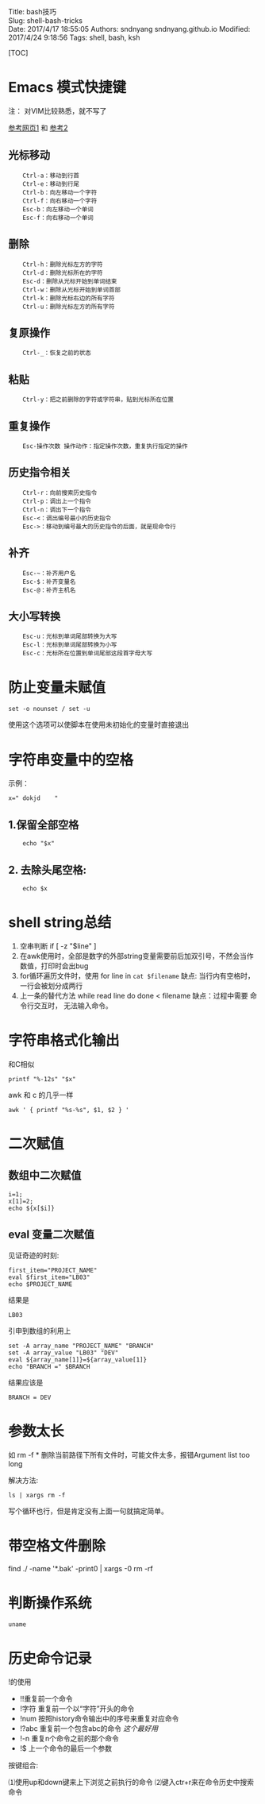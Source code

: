 Title: bash技巧  
Slug: shell-bash-tricks    
Date: 2017/4/17 18:55:05
Authors: sndnyang sndnyang.github.io
Modified: 2017/4/24 9:18:56
Tags: shell, bash, ksh  

[TOC]

# Emacs 模式快捷键

注： 对VIM比较熟悉，就不写了

[参考网页1](http://www.xuexixinde.com/xitong/62.html) 和 [参考2](http://www.linuxde.net/2011/11/1877.html)

## 光标移动

        Ctrl-a：移动到行首
        Ctrl-e：移动到行尾
        Ctrl-b：向左移动一个字符
        Ctrl-f：向右移动一个字符
        Esc-b：向左移动一个单词
        Esc-f：向右移动一个单词

## 删除
        Ctrl-h：删除光标左方的字符
        Ctrl-d：删除光标所在的字符
        Esc-d：删除从光标开始到单词结束
        Ctrl-w：删除从光标开始到单词首部
        Ctrl-k：删除光标右边的所有字符
        Ctrl-u：删除光标左方的所有字符

## 复原操作
        Ctrl-_：恢复之前的状态

## 粘贴
        Ctrl-y：把之前删除的字符或字符串，贴到光标所在位置

## 重复操作
        Esc-操作次数 操作动作：指定操作次数，重复执行指定的操作

## 历史指令相关
        Ctrl-r：向前搜索历史指令
        Ctrl-p：调出上一个指令
        Ctrl-n：调出下一个指令
        Esc-<：调出编号最小的历史指令
        Esc->：移动到编号最大的历史指令的后面，就是现命令行

## 补齐
        Esc-~：补齐用户名
        Esc-$：补齐变量名
        Esc-@：补齐主机名

## 大小写转换
        Esc-u：光标到单词尾部转换为大写
        Esc-l：光标到单词尾部转换为小写
        Esc-c：光标所在位置到单词尾部这段首字母大写

# 防止变量未赋值

    set -o nounset / set -u

使用这个选项可以使脚本在使用未初始化的变量时直接退出

# 字符串变量中的空格

示例：

    x=" dokjd    "


## 1.保留全部空格

        echo "$x"

## 2. 去除头尾空格:

        echo $x

# shell string总结

1. 空串判断 if [ -z "$line" ]
2. 在awk使用时，全部是数字的外部string变量需要前后加双引号，不然会当作数值，打印时会出bug
3. for循环遍历文件时，使用 for line in `cat $filename` 缺点: 当行内有空格时，一行会被划分成两行
4. 上一条的替代方法 while read line do done &lt; filename 缺点：过程中需要 命令行交互时， 无法输入命令。

# 字符串格式化输出

和C相似

    printf "%-12s" "$x"

awk 和 c 的几乎一样

    awk ' { printf "%s-%s", $1, $2 } '


# 二次赋值

## 数组中二次赋值

    i=1;
    x[1]=2;
    echo ${x[$i]}

## eval 变量二次赋值

见证奇迹的时刻:

    first_item="PROJECT_NAME"
    eval $first_item="LB03"
    echo $PROJECT_NAME

结果是

    LB03

引申到数组的利用上

    set -A array_name "PROJECT_NAME" "BRANCH"
    set -A array_value "LB03" "DEV"
    eval ${array_name[1]}=${array_value[1]}
    echo "BRANCH =" $BRANCH

结果应该是

    BRANCH = DEV

# 参数太长

如 rm -f * 删除当前路径下所有文件时，可能文件太多，报错Argument list too long

解决方法:

    ls | xargs rm -f

写个循环也行，但是肯定没有上面一句就搞定简单。

# 带空格文件删除

find ./ -name '*.bak' -print0 | xargs -0 rm -rf

# 判断操作系统

    uname

# 历史命令记录

!的使用

- !!重复前一个命令
- !字符 重复前一个以“字符”开头的命令
- !num 按照history命令输出中的序号来重复对应命令
- !?abc 重复前一个包含abc的命令 *这个最好用*
- !-n 重复n个命令之前的那个命令
- !$ 上一个命令的最后一个参数

按键组合:

⑴使用up和down键来上下浏览之前执行的命令
⑵键入ctr+r来在命令历史中搜索命令
